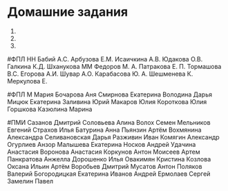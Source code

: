 # Домашние задания
1. 
2. 
3. 

#ФПЛ НН
Бабий А.С.
Арбузова Е.М.
Исаичкина А.В.
Юдакова О.В.
Галкина К.Д.
Шханукова ММ
Федоров М. А. 
Патракова Е. П. 
Тормашова В.С.
Егорова А.И.
Шувар А.О.
Карабасова Ю. А.
Шешменева К.
Меркулова Е.

#ФПЛ М
Мария Бочарова
Аня Смирнова
Екатерина Володина
Дарья Мицюк
Екатерина Заливина
Юрий Макаров
Юлия Короткова
Юлия Горшкова
Казюлина Марина

#ПМИ
Сазанов Дмитрий
Соловьева Алина
Волох Семен
Мельников Евгений 
Страхов Илья 
Батурина Анна
Пьянзин Артём
Вохмянина Александра
Селивановская Дарья
Разживин Иван
Комягин Александр 
Огурлиев Анзор
Малышева Екатерина 
Носков Андрей
Удачина Анастасия 
Воронова Анастасия 
Коркунов Антон
Моисеев Артем
Панкратова Анжелла
Дорошенко Илья
Овакимян Кристина
Козлова Оксана
Ильин Артём
Воробьев Дмитрий
Мусатов Антон
Поляков Валерий
Богородицкая Екатерина
Иванов Андрей 
Ермолаев Сергей 
Замелин Павел
